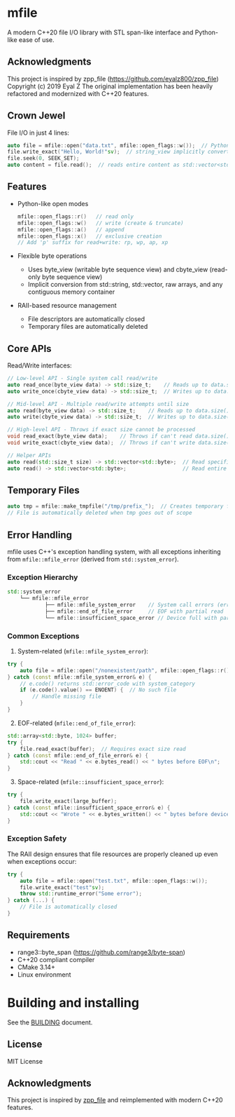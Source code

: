 # mfile

A modern C++20 file I/O library with STL span-like interface and Python-like ease of use.

## Acknowledgments
This project is inspired by zpp_file (https://github.com/eyalz800/zpp_file)
Copyright (c) 2019 Eyal Z
The original implementation has been heavily refactored and modernized with C++20 features.

## Crown Jewel

File I/O in just 4 lines:

```cpp
auto file = mfile::open("data.txt", mfile::open_flags::w());  // Python's "w" mode
file.write_exact("Hello, World!"sv);  // string_view implicitly converts to cbyte_view
file.seek(0, SEEK_SET);
auto content = file.read();  // reads entire content as std::vector<std::byte>
```

## Features

- Python-like open modes
  ```cpp
  mfile::open_flags::r()   // read only
  mfile::open_flags::w()   // write (create & truncate)
  mfile::open_flags::a()   // append
  mfile::open_flags::x()   // exclusive creation
  // Add 'p' suffix for read+write: rp, wp, ap, xp
  ```

- Flexible byte operations
  - Uses byte_view (writable byte sequence view) and cbyte_view (read-only byte sequence view)
  - Implicit conversion from std::string, std::vector, raw arrays, and any contiguous memory container
  
- RAII-based resource management
  - File descriptors are automatically closed
  - Temporary files are automatically deleted

## Core APIs

Read/Write interfaces:

```cpp
// Low-level API - Single system call read/write
auto read_once(byte_view data) -> std::size_t;    // Reads up to data.size() bytes
auto write_once(cbyte_view data) -> std::size_t;  // Writes up to data.size() bytes

// Mid-level API - Multiple read/write attempts until size
auto read(byte_view data) -> std::size_t;    // Reads up to data.size() bytes
auto write(cbyte_view data) -> std::size_t;  // Writes up to data.size() bytes

// High-level API - Throws if exact size cannot be processed
void read_exact(byte_view data);    // Throws if can't read data.size() bytes
void write_exact(cbyte_view data);  // Throws if can't write data.size() bytes

// Helper APIs
auto read(std::size_t size) -> std::vector<std::byte>;  // Read specified size
auto read() -> std::vector<std::byte>;                  // Read entire file
```

## Temporary Files

```cpp
auto tmp = mfile::make_tmpfile("/tmp/prefix_");  // Creates temporary file with prefix
// File is automatically deleted when tmp goes out of scope
```

## Error Handling

mfile uses C++'s exception handling system, with all exceptions inheriting from `mfile::mfile_error` (derived from `std::system_error`).

### Exception Hierarchy

```cpp
std::system_error
    └── mfile::mfile_error
            ├── mfile::mfile_system_error    // System call errors (errno based)
            ├── mfile::end_of_file_error     // EOF with partial read
            └── mfile::insufficient_space_error // Device full with partial write
```

### Common Exceptions

1. System-related (`mfile::mfile_system_error`):
```cpp
try {
    auto file = mfile::open("/nonexistent/path", mfile::open_flags::r());
} catch (const mfile::mfile_system_error& e) {
    // e.code() returns std::error_code with system_category
    if (e.code().value() == ENOENT) {  // No such file
        // Handle missing file
    }
}
```

2. EOF-related (`mfile::end_of_file_error`):
```cpp
std::array<std::byte, 1024> buffer;
try {
    file.read_exact(buffer);  // Requires exact size read
} catch (const mfile::end_of_file_error& e) {
    std::cout << "Read " << e.bytes_read() << " bytes before EOF\n";
}
```

3. Space-related (`mfile::insufficient_space_error`):
```cpp
try {
    file.write_exact(large_buffer);
} catch (const mfile::insufficient_space_error& e) {
    std::cout << "Wrote " << e.bytes_written() << " bytes before device full\n";
}
```

### Exception Safety

The RAII design ensures that file resources are properly cleaned up even when exceptions occur:

```cpp
try {
    auto file = mfile::open("test.txt", mfile::open_flags::w());
    file.write_exact("test"sv);
    throw std::runtime_error("Some error");
} catch (...) {
    // File is automatically closed
}
```

## Requirements

- range3::byte_span (https://github.com/range3/byte-span)
- C++20 compliant compiler
- CMake 3.14+
- Linux environment

# Building and installing

See the [BUILDING](BUILDING.md) document.

## License

MIT License

## Acknowledgments

This project is inspired by [zpp_file](https://github.com/eyalz800/zpp_file) and reimplemented with modern C++20 features.
